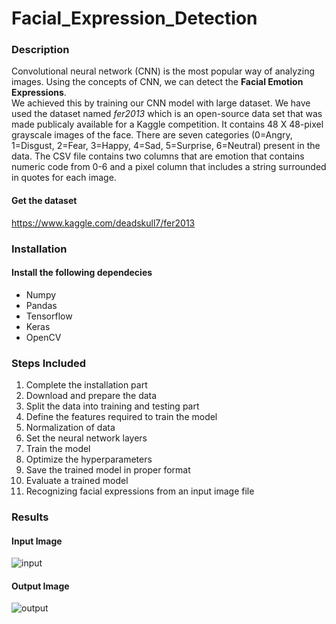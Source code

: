 # Facial_Expression_Detection

### Description

Convolutional neural network (CNN) is the most popular way of analyzing images. Using the concepts of CNN, we can detect the **Facial Emotion Expressions**.  
We achieved this by training our CNN model with large dataset. We have used the dataset named *fer2013* which is an open-source data set that was made publicaly available for a Kaggle competition. It contains 48 X 48-pixel grayscale images of the face. There are seven categories (0=Angry, 1=Disgust, 2=Fear, 3=Happy, 4=Sad, 5=Surprise, 6=Neutral) present in the data. The CSV file contains two columns that are emotion that contains numeric code from 0-6 and a pixel column that includes a string surrounded in quotes for each image.  

#### Get the dataset  
https://www.kaggle.com/deadskull7/fer2013

### Installation 
#### Install the following dependecies
* Numpy
* Pandas
* Tensorflow
* Keras
* OpenCV

### Steps Included

1. Complete the installation part    
2. Download and prepare the data  
3. Split the data into training and testing part
4. Define the features required to train the model
5. Normalization of data
6. Set the neural network layers
7. Train the model 
8. Optimize the hyperparameters 
9. Save the trained model in proper format 
10. Evaluate a trained model  
11. Recognizing facial expressions from an input image file  


### Results

#### Input Image

![input](https://user-images.githubusercontent.com/57897678/115274164-0488bd00-a15e-11eb-85c6-327e1b00e688.png)  

#### Output Image  

![output](https://user-images.githubusercontent.com/57897678/115274543-69441780-a15e-11eb-96dd-82b2e6dd8a5a.png)





















 


